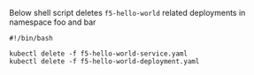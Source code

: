 Below shell script deletes `f5-hello-world` related deployments in namespace foo and bar

```
#!/bin/bash

kubectl delete -f f5-hello-world-service.yaml
kubectl delete -f f5-hello-world-deployment.yaml
```
